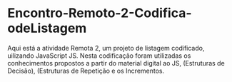 # Encontro-Remoto-2-Codifica-odeListagem

Aqui está a atividade Remota 2, um projeto de listagem codificado, uilizando JavaScript JS.
Nesta codificação foram utilizadas os conhecimentos propostos a partir do material digital ao JS, (Estruturas de Decisão), (Estruturas de Repetição e os Incrementos.
